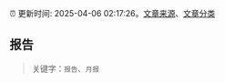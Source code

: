 :alarm_clock: 更新时间: 2025-04-06 02:17:26。[文章来源](/README.md)、[文章分类](/TAGS.md)

## 报告


> 关键字：`报告`、`月报`



